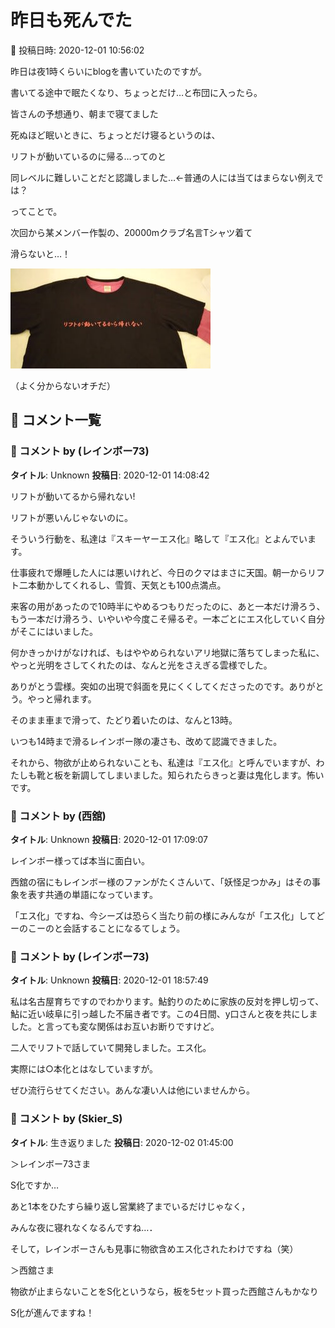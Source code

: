 # 昨日も死んでた

📅 投稿日時: 2020-12-01 10:56:02

昨日は夜1時くらいにblogを書いていたのですが。


書いてる途中で眠たくなり、ちょっとだけ…と布団に入ったら。


皆さんの予想通り、朝まで寝てました





死ぬほど眠いときに、ちょっとだけ寝るというのは、


リフトが動いているのに帰る…ってのと


同レベルに難しいことだと認識しました…←普通の人には当てはまらない例えでは？





ってことで。


次回から某メンバー作製の、20000mクラブ名言Tシャツ着て


滑らないと…！




![58cce8fdce9a7539d7dafe3cbf1a9b09.jpg](images/58cce8fdce9a7539d7dafe3cbf1a9b09.jpg)




（よく分からないオチだ）

## 💬 コメント一覧

### 💬 コメント by (レインボー73)
**タイトル**: Unknown
**投稿日**: 2020-12-01 14:08:42

リフトが動いてるから帰れない!

リフトが悪いんじゃないのに。

そういう行動を、私達は『スキーヤーエス化』略して『エス化』とよんでいます。

仕事疲れで爆睡した人には悪いけれど、今日のクマはまさに天国。朝一からリフト二本動かしてくれるし、雪質、天気とも100点満点。

来客の用があったので10時半にやめるつもりだったのに、あと一本だけ滑ろう、もう一本だけ滑ろう、いやいや今度こそ帰るぞ。一本ごとにエス化していく自分がそこにはいました。

何かきっかけがなければ、もはややめられないアリ地獄に落ちてしまった私に、やっと光明をさしてくれたのは、なんと光をさえぎる雲様でした。

ありがとう雲様。突如の出現で斜面を見にくくしてくださったのです。ありがとう。やっと帰れます。

そのまま車まで滑って、たどり着いたのは、なんと13時。

いつも14時まで滑るレインボー隊の凄さも、改めて認識できました。

それから、物欲が止められないことも、私達は『エス化』と呼んでいますが、わたしも靴と板を新調してしまいました。知られたらきっと妻は鬼化します。怖いです。

### 💬 コメント by (西舘)
**タイトル**: Unknown
**投稿日**: 2020-12-01 17:09:07

レインボー様ってば本当に面白い。

西舘の宿にもレインボー様のファンがたくさんいて、「妖怪足つかみ」はその事象を表す共通の単語になっています。

「エス化」ですね、今シーズは恐らく当たり前の様にみんなが「エス化」してどーのこーのと会話することになるてしょう。

### 💬 コメント by (レインボー73)
**タイトル**: Unknown
**投稿日**: 2020-12-01 18:57:49

私は名古屋育ちですのでわかります。鮎釣りのために家族の反対を押し切って、鮎に近い岐阜に引っ越した不届き者です。この4日間、y口さんと夜を共にしました。と言っても変な関係はお互いお断りですけど。

二人でリフトで話していて開発しました。エス化。

実際には○本化とはなしていますが。

ぜひ流行らせてください。あんな凄い人は他にいませんから。

### 💬 コメント by (Skier_S)
**タイトル**: 生き返りました
**投稿日**: 2020-12-02 01:45:00

＞レインボー73さま

S化ですか…

あと1本をひたすら繰り返し営業終了までいるだけじゃなく，

みんな夜に寝れなくなるんですね…．

そして，レインボーさんも見事に物欲含めエス化されたわけですね（笑）



＞西舘さま

物欲が止まらないことをS化というなら，板を5セット買った西館さんもかなり

S化が進んでますね！

